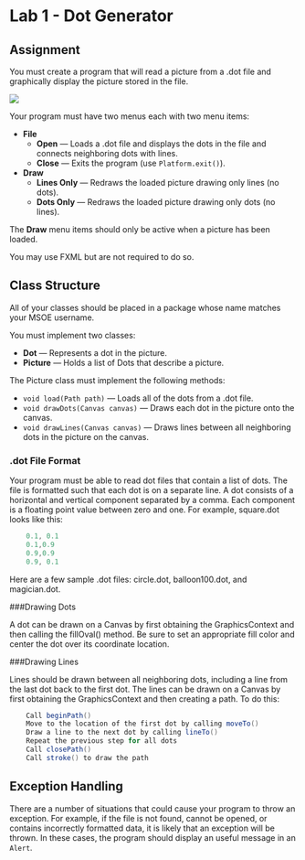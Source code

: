 # Lab 1 - Dot Generator

## Assignment
You must create a program that will read a picture from a .dot file and graphically display the picture stored in the file. 

![](http://msoe.us/taylor/cs2852/lab1.png)

Your program must have two menus each with two menu items:

* **File**
    * **Open** — Loads a .dot file and displays the dots in the file and connects neighboring dots with lines.
    * **Close** — Exits the program (use `Platform.exit()`).
* **Draw**
    * **Lines Only** — Redraws the loaded picture drawing only lines (no dots).
    * **Dots Only** — Redraws the loaded picture drawing only dots (no lines).

The **Draw** menu items should only be active when a picture has been loaded.

You may use FXML but are not required to do so.


## Class Structure

All of your classes should be placed in a package whose name matches your MSOE username.

You must implement two classes:

* **Dot** — Represents a dot in the picture.
* **Picture** — Holds a list of Dots that describe a picture.

The Picture class must implement the following methods:

* `void load(Path path)` — Loads all of the dots from a .dot file.
* `void drawDots(Canvas canvas)` — Draws each dot in the picture onto the canvas.
* `void drawLines(Canvas canvas)` — Draws lines between all neighboring dots in the picture on the canvas.

### .dot File Format

Your program must be able to read dot files that contain a list of dots. The file is formatted such that each dot is on a separate line. A dot consists of a horizontal and vertical component separated by a comma. Each component is a floating point value between zero and one. For example, square.dot looks like this:

```cs
    0.1, 0.1
    0.1,0.9
    0.9,0.9
    0.9, 0.1
```

Here are a few sample .dot files: circle.dot, balloon100.dot, and magician.dot.


###Drawing Dots

A dot can be drawn on a Canvas by first obtaining the GraphicsContext and then calling the fillOval() method. Be sure to set an appropriate fill color and center the dot over its coordinate location.

###Drawing Lines

Lines should be drawn between all neighboring dots, including a line from the last dot back to the first dot. The lines can be drawn on a Canvas by first obtaining the GraphicsContext and then creating a path. To do this:

```java
    Call beginPath()
    Move to the location of the first dot by calling moveTo()
    Draw a line to the next dot by calling lineTo()
    Repeat the previous step for all dots
    Call closePath()
    Call stroke() to draw the path
```
## Exception Handling

There are a number of situations that could cause your program to throw an exception. For example, if the file is not found, cannot be opened, or contains incorrectly formatted data, it is likely that an exception will be thrown. In these cases, the program should display an useful message in an `Alert`.